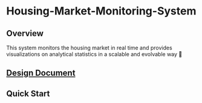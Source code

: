 # Housing-Market-Monitoring-System

## Overview

This system monitors the housing market in real time and provides visualizations on analytical statistics in a scalable and evolvable way 🤖 

## [Design Document](./Documents/Design%20Document.md)

## Quick Start